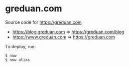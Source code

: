 # greduan.com

Source code for https://greduan.com

- https://blog.greduan.com => https://greduan.com/blog
- https://www.greduan.com => https://greduan.com

To deploy, run:

    $ now
    $ now alias
